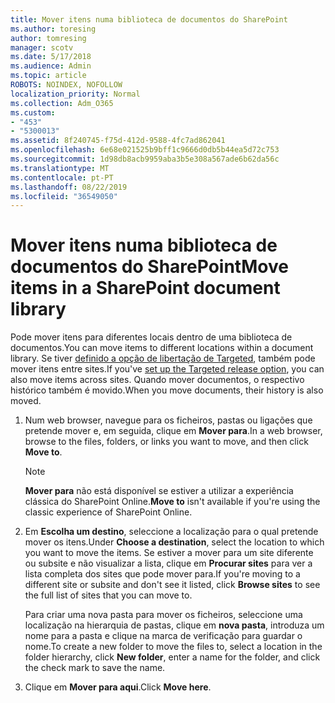 ```yaml
---
title: Mover itens numa biblioteca de documentos do SharePoint
ms.author: toresing
author: tomresing
manager: scotv
ms.date: 5/17/2018
ms.audience: Admin
ms.topic: article
ROBOTS: NOINDEX, NOFOLLOW
localization_priority: Normal
ms.collection: Adm_O365
ms.custom:
- "453"
- "5300013"
ms.assetid: 8f240745-f75d-412d-9588-4fc7ad862041
ms.openlocfilehash: 6e68e021525b9bff1c9666d0db5b44ea5d72c753
ms.sourcegitcommit: 1d98db8acb9959aba3b5e308a567ade6b62da56c
ms.translationtype: MT
ms.contentlocale: pt-PT
ms.lasthandoff: 08/22/2019
ms.locfileid: "36549050"
---
```

# <a name="move-items-in-a-sharepoint-document-library"></a><span data-ttu-id="b8c65-102">Mover itens numa biblioteca de documentos do SharePoint</span><span class="sxs-lookup"><span data-stu-id="b8c65-102">Move items in a SharePoint document library</span></span>

<span data-ttu-id="b8c65-103">Pode mover itens para diferentes locais dentro de uma biblioteca de documentos.</span><span class="sxs-lookup"><span data-stu-id="b8c65-103">You can move items to different locations within a document library.</span></span> <span data-ttu-id="b8c65-104">Se tiver [definido a opção de libertação de Targeted](https://go.microsoft.com/fwlink/?linkid=622980), também pode mover itens entre sites.</span><span class="sxs-lookup"><span data-stu-id="b8c65-104">If you've [set up the Targeted release option](https://go.microsoft.com/fwlink/?linkid=622980), you can also move items across sites.</span></span> <span data-ttu-id="b8c65-105">Quando mover documentos, o respectivo histórico também é movido.</span><span class="sxs-lookup"><span data-stu-id="b8c65-105">When you move documents, their history is also moved.</span></span>
  
1. <span data-ttu-id="b8c65-106">Num web browser, navegue para os ficheiros, pastas ou ligações que pretende mover e, em seguida, clique em **Mover para**.</span><span class="sxs-lookup"><span data-stu-id="b8c65-106">In a web browser, browse to the files, folders, or links you want to move, and then click **Move to**.</span></span>

    > [!NOTE]
    > <span data-ttu-id="b8c65-107">**Mover para** não está disponível se estiver a utilizar a experiência clássica do SharePoint Online.</span><span class="sxs-lookup"><span data-stu-id="b8c65-107">**Move to** isn't available if you're using the classic experience of SharePoint Online.</span></span>
  
2. <span data-ttu-id="b8c65-108">Em **Escolha um destino**, seleccione a localização para o qual pretende mover os itens.</span><span class="sxs-lookup"><span data-stu-id="b8c65-108">Under **Choose a destination**, select the location to which you want to move the items.</span></span> <span data-ttu-id="b8c65-109">Se estiver a mover para um site diferente ou subsite e não visualizar a lista, clique em **Procurar sites** para ver a lista completa dos sites que pode mover para.</span><span class="sxs-lookup"><span data-stu-id="b8c65-109">If you're moving to a different site or subsite and don't see it listed, click **Browse sites** to see the full list of sites that you can move to.</span></span>

    <span data-ttu-id="b8c65-110">Para criar uma nova pasta para mover os ficheiros, seleccione uma localização na hierarquia de pastas, clique em **nova pasta**, introduza um nome para a pasta e clique na marca de verificação para guardar o nome.</span><span class="sxs-lookup"><span data-stu-id="b8c65-110">To create a new folder to move the files to, select a location in the folder hierarchy, click **New folder**, enter a name for the folder, and click the check mark to save the name.</span></span>

3. <span data-ttu-id="b8c65-111">Clique em **Mover para aqui**.</span><span class="sxs-lookup"><span data-stu-id="b8c65-111">Click **Move here**.</span></span>
